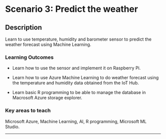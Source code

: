 # **Scenario 3: Predict the weather**

## **Description**

Learn to use temperature, humidity and barometer sensor to predict the weather forecast using Machine Learning.

### **Learning Outcomes**

- Learn how to use the sensor and implement it on Raspberry Pi.

- Learn how to use Azure Machine Learning to do weather forecast using the temperature and humidity data obtained from the IoT Hub.

- Learn basic R programming to be able to manage the database in Macrosoft Azure storage explorer.

### **Key areas to teach**

Microsoft Azure, Machine Learning, AI, R programming, Microsoft ML Studio.

-----------------
